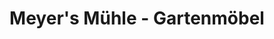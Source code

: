 ---
title: "Meyer's Mühle - Gartenmöbel"
url: /norderstedt/meyers-muehle-gartenmoebel/
shop: Möbel
---